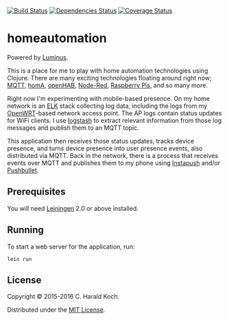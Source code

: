 [![Build Status](https://travis-ci.org/haraldkoch/homeautomation.svg?branch=master)](https://travis-ci.org/haraldkoch/homeautomation)
[![Dependencies Status](http://jarkeeper.com/haraldkoch/homeautomation/status.png)](http://jarkeeper.com/haraldkoch/homeautomation)
[![Coverage Status](https://coveralls.io/repos/haraldkoch/homeautomation/badge.svg?branch=master&service=github)](https://coveralls.io/github/haraldkoch/homeautomation?branch=master)

# homeautomation

Powered by [Luminus](http://www.luminusweb.net/).

This is a place for me to play with home automation technologies using
Clojure. There are many exciting technologies floating around right now;
[MQTT][mqtt], [homA][homa], [openHAB][openhab], [Node-Red][nodered],
[Raspberry Pis][rpi], and so many more.

Right now I'm experimenting with mobile-based presence. On my home network
is an [ELK][elk] stack collecting log data, including the logs from my
[OpenWRT][openwrt]-based network access point. The AP logs contain status
updates for WiFi clients. I use [logstash][logstash] to extract relevant
information from those log messages and publish them to an MQTT topic.

This application then receives those status updates, tracks device
presence, and turns device presence into user presence events, also
distributed via MQTT. Back in the network, there is a process that
receives events over MQTT and publishes them to my phone using
[Instapush][instapush] and/or [Pushbullet][pushbullet].

## Prerequisites

You will need [Leiningen][1] 2.0 or above installed.

[1]: https://github.com/technomancy/leiningen

## Running

To start a web server for the application, run:

    lein run

## License

Copyright © 2015-2016 C. Harald Koch.

Distributed under the [MIT License](http://opensource.org/licenses/MIT).

[mqtt]: <http://mqtt.org/>
[homa]: <https://github.com/binarybucks/homA>
[openhab]: <http://www.openhab.org/>
[nodered]: <http://nodered.org/>
[rpi]: <https://www.raspberrypi.org/>
[elk]: <https://www.elastic.co/products>
[openwrt]: <https://openwrt.org/>
[logstash]: <https://www.elastic.co/products/logstash>
[instapush]: <https://instapush.im/>
[pushbullet]: <https://www.pushbullet.com>


